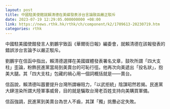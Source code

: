 ```yaml
---
layout: post
title: 中國駐美使館就賴清德在美媒發表涉台言論致函嚴正駁斥
date: 2023-07-19 12:29:05.000000000 +08:00
link: https://news.rthk.hk/rthk/ch/component/k2/1709613-20230719.htm
categories: rthk
---
```


中國駐美國使館發言人劉鵬宇致函《華爾街日報》編委會，就賴清德在該報發表的錯誤涉台言論予以嚴正駁斥。 
 
劉鵬宇在信函中指出，賴清德選擇在美國媒體發表署名文章，鼓吹所謂「四大支柱」歪論，粉飾民進黨當局到美賣台的可恥行徑。他再次向美遞出「投名狀」，抱美大腿。其「四大支柱」包藏的禍心用一個詞概括就是——賣台。

信函說，賴清德叫囂要提升台灣所謂嚇阻力，「以武拒統」陰謀昭然若揭。民進黨大肆渲染所謂大陸軍事威脅，目的就是騙取台灣老百姓支持向美購買軍備。

信函強調，民進黨到美賣台為世人不齒，其謀「獨」挑釁必定失敗。
